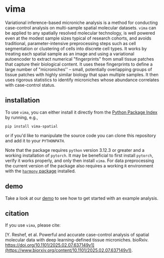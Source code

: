 # vima
Variational inference-based microniche analysis is a method for conducting case-control analysis on multi-sample spatial molecular datasets. `vima` can be applied to any spatially resolved molecular technology, is well powered even at the modest sample sizes typical of research cohorts, and avoids traditional, parameter-intensive preprocessing steps such as cell segmentation or clustering of cells into discrete cell types. It works by treating each spatial sample as an image and using a variational autoencoder to extract numerical "fingerprints" from small tissue patches that capture their biological content. It uses these fingerprints to define a large number of "microniches'' – small, potentially overlapping groups of tissue patches with highly similar biology that span multiple samples. It then uses rigorous statistics to identify microniches whose abundance correlates with case-control status.

## installation
To use `vima`, you can either install it directly from the [Python Package Index](https://pypi.org/) by running, e.g.,

`pip install vima-spatial`

or if you'd like to manipulate the source code you can clone this repository and add it to your `PYTHONPATH`.

Note that the package requires `python` version 3.12.3 or greater and a working installation of `pytorch`. It may be beneficial to first install `pytorch`, verify it works properly, and only then install `vima`. For data preprocessing the current version of the package also requires a working `R` environment with the [`harmony` package](https://github.com/immunogenomics/harmony) installed.

## demo
Take a look at our [demo](https://github.com/yakirr/vima/blob/main/demo/demo.ipynb) to see how to get started with an example analysis.

## citation
If you use `vima`, please cite:

[Y. Reshef, et al. Powerful and accurate case-control analysis of spatial molecular data with deep learning-defined tissue microniches. bioRxiv. https://doi.org/10.1101/2025.02.07.637149v1](https://www.biorxiv.org/content/10.1101/2025.02.07.637149v1).
